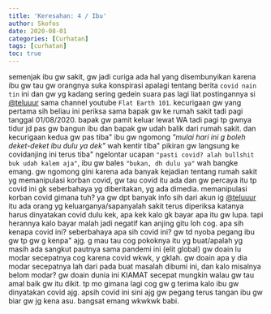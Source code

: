 ```yaml
---
title: 'Keresahan: 4 / Ibu'
author: Skofos
date: 2020-08-01 
categories: [Curhatan]
tags: [curhatan]
toc: true
---
```


semenjak ibu gw sakit, gw jadi curiga ada hal yang disembunyikan karena ibu gw tau gw orangnya suka konspirasi apalagi tentang berita `covid nain tin` ini dan gw yg kadang sering gedein suara pas lagi liat postingannya si [@teluuur](https://instagram.com/teluuur) sama channel youtube `Flat Earth 101`. kecurigaan gw yang pertama sih beliau ini periksa sama bapak gw ke rumah sakit tadi pagi tanggal 01/08/2020. bapak gw pamit keluar lewat WA tadi pagi tp gwnya tidur jd pas gw bangun ibu dan bapak gw udah balik dari rumah sakit.  dan kecurigaan kedua gw pas tiba" ibu gw ngomong *"mulai hari ini g boleh deket-deket ibu dulu ya dek"* wah kentir tiba" pikiran gw langsung ke covidanjing ini terus tiba" ngelontar ucapan `"pasti covid? alah bullshit buk udah kalem aja"`, ibu gw bales `"bukan, dh dulu ya"` wah bangke emang. gw ngomong gini karena ada banyak kejadian tentang rumah sakit yg memanipulasi korban covid, gw tau covid itu ada dan gw percaya itu tp covid ini gk seberbahaya yg diberitakan, yg ada dimedia. memanipulasi korban covid gimana tuh? ya gw dpt banyak info sih dari akun ig [@teluuur](https://instagram.com/teluuur) itu ada orang yg keluarganya/sapanyalah sakit terus diperiksa katanya harus dinyatakan covid dulu kek, apa kek kalo gk bayar apa itu gw lupa. tapi herannya kalo bayar malah jadi negatif kan anjing gitu loh cog. apa sih kenapa covid ini? seberbahaya apa sih covid ini? gw td nyoba pegang ibu gw tp gw g kenpa" ajg. g mau tau cog pokoknya itu yg buat/apalah yg masih ada sangkut pautnya sama pandemi ini (elit global) gw doain lu modar secepatnya cog karena covid wkwk, y gklah. gw doain apa y dia modar secepatnya lah dari pada buat masalah dibumi ini, dan kalo misalnya belom modar? gw doain dunia ini KIAMAT secepat mungkin walau gw tau amal baik gw itu dikit. tp mo gimana lagi cog gw g terima kalo ibu gw dinyatakan covid ajg. apsih covid ini sini ajg gw pegang terus tangan ibu gw biar gw jg kena asu. bangsat emang wkwkwk babi. 

